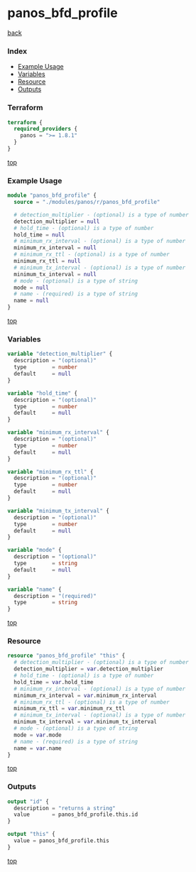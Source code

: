 # panos_bfd_profile

[back](../panos.md)

### Index

- [Example Usage](#example-usage)
- [Variables](#variables)
- [Resource](#resource)
- [Outputs](#outputs)

### Terraform

```terraform
terraform {
  required_providers {
    panos = ">= 1.8.1"
  }
}
```

[top](#index)

### Example Usage

```terraform
module "panos_bfd_profile" {
  source = "./modules/panos/r/panos_bfd_profile"

  # detection_multiplier - (optional) is a type of number
  detection_multiplier = null
  # hold_time - (optional) is a type of number
  hold_time = null
  # minimum_rx_interval - (optional) is a type of number
  minimum_rx_interval = null
  # minimum_rx_ttl - (optional) is a type of number
  minimum_rx_ttl = null
  # minimum_tx_interval - (optional) is a type of number
  minimum_tx_interval = null
  # mode - (optional) is a type of string
  mode = null
  # name - (required) is a type of string
  name = null
}
```

[top](#index)

### Variables

```terraform
variable "detection_multiplier" {
  description = "(optional)"
  type        = number
  default     = null
}

variable "hold_time" {
  description = "(optional)"
  type        = number
  default     = null
}

variable "minimum_rx_interval" {
  description = "(optional)"
  type        = number
  default     = null
}

variable "minimum_rx_ttl" {
  description = "(optional)"
  type        = number
  default     = null
}

variable "minimum_tx_interval" {
  description = "(optional)"
  type        = number
  default     = null
}

variable "mode" {
  description = "(optional)"
  type        = string
  default     = null
}

variable "name" {
  description = "(required)"
  type        = string
}
```

[top](#index)

### Resource

```terraform
resource "panos_bfd_profile" "this" {
  # detection_multiplier - (optional) is a type of number
  detection_multiplier = var.detection_multiplier
  # hold_time - (optional) is a type of number
  hold_time = var.hold_time
  # minimum_rx_interval - (optional) is a type of number
  minimum_rx_interval = var.minimum_rx_interval
  # minimum_rx_ttl - (optional) is a type of number
  minimum_rx_ttl = var.minimum_rx_ttl
  # minimum_tx_interval - (optional) is a type of number
  minimum_tx_interval = var.minimum_tx_interval
  # mode - (optional) is a type of string
  mode = var.mode
  # name - (required) is a type of string
  name = var.name
}
```

[top](#index)

### Outputs

```terraform
output "id" {
  description = "returns a string"
  value       = panos_bfd_profile.this.id
}

output "this" {
  value = panos_bfd_profile.this
}
```

[top](#index)